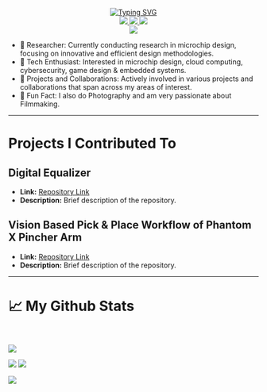 <p align="center">
<a href="https://github.com/huzaifahtariqahmed">
    <img src="https://readme-typing-svg.herokuapp.com?font=Georgia&duration=2000&pause=1000&color=FFA600&center=true&multiline=true&width=650&height=80&lines=Huzaifah+Tariq+Ahmed;Computer+Engineering+Student+at+Habib+University" alt="Typing SVG" />
</a>
<br/>

<!-- badges -->
<a href="https://drive.google.com/file/d/1u8zkUT-YnGHGB9YQ0MVbvzW-3DE9uL3I/view?usp=sharing">
    <img src="https://img.shields.io/badge/PDF-CV-red?style=flat&logo=adobe">
</a>  

<a href="https://www.linkedin.com/in/huzaifah-tariq-ahmed/">
    <img src="https://img.shields.io/badge/-Linkedin-blue?style=flat&logo=linkedin">
</a>

<a href="mailto:huzihunter2782@yahoo.com"  target="_blank">
    <img src="https://img.shields.io/badge/-Email-red?style=flat&logo=gmail&logoColor=white">
</a>

<!-- <a href='https://scholar.google.com/citations?hl=en&user=0ugruG4AAAAJ&view_op=list_works&authuser=1&gmla=ABOlHixnBPP7J8GOk3pR6hesA9iOj5u5Sf8U8L-zg0tT0NLpEQl5I2Z6u5NI544RVPBrpP4zrDVdWF2mdMpCKKVF' target="_blank">
    <img alt='GoogleScholar' src='https://img.shields.io/badge/Scholar-100000?style=flat&logo=GoogleScholar&logoColor=white&&color=0181FF'>
</a> 

<a href="https://orcid.org/0009-0008-1907-1542">
    <img src="https://img.shields.io/badge/orcid-A6CE39?style=flat&logo=orcid&logoColor=white"
</a> -->

<br/> 

<!--card -->

<a href="https://github.com/huzaifahtariqahmed">
    <img src="https://github-stats-alpha.vercel.app/api?username=huzaifahtariqahmed&cc=0E1117&width=500px&tc=FFA600&ic=fff&bc=0000">
</a>



<!-- interests -->

</p>

- 📝 Researcher: Currently conducting research in microchip design, focusing on innovative and efficient design methodologies.
- 📡 Tech Enthusiast: Interested in microchip design, cloud computing, cybersecurity, game design & embedded systems.
- 📌 Projects and Collaborations: Actively involved in various projects and collaborations that span across my areas of interest.
- 📸 Fun Fact: I also do Photography and am very passionate about Filmmaking.

----

# Projects I Contributed To

## Digital Equalizer
- **Link:** [Repository Link](https://github.com/owner/repository)
- **Description:** Brief description of the repository.

## Vision Based Pick & Place Workflow of Phantom X Pincher Arm
- **Link:** [Repository Link](https://github.com/owner/another-repository)
- **Description:** Brief description of the repository.

----

# 📈 My Github Stats
<br>


![](http://github-profile-summary-cards.vercel.app/api/cards/profile-details?username=huzaifahtariqahmed&theme=aura) 

![](http://github-profile-summary-cards.vercel.app/api/cards/repos-per-language?username=huzaifahtariqahmed&theme=aura) 
![](http://github-profile-summary-cards.vercel.app/api/cards/most-commit-language?username=huzaifahtariqahmed&theme=aura)


![](https://streak-stats.demolab.com/?user=huzaifahtariqahmed&theme=midnight-purple)


<br>
<!--Currently Coding and Listening to:-->

<!--[![spotify-github-profile](https://spotify-github-profile.vercel.app/api/view?uid=11159336621&cover_image=true&theme=novatorem&show_offline=true&bar_color=53b14f&bar_color_cover=false)](https://open.spotify.com/user/3157ydsm2trbklsw7xieue57ckky) -->


<!-- [![spotify-github-profile](https://spotify-github-profile.vercel.app/api/view.svg?uid=3157ydsm2trbklsw7xieue57ckky&redirect=true][https://spotify-github-profile.vercel.app/api/view.svg?uid=3157ydsm2trbklsw7xieue57ckky&cover_image=true&theme=novatorem&show_offline=true&background_color=121212&interchange=false&bar_color=53b14f&bar_color_cover=true)](https://open.spotify.com/user/3157ydsm2trbklsw7xieue57ckky)-->

</details>


<!--
**huzaifahtariqahmed/huzaifahtariqahmed** is a ✨ _special_ ✨ repository because its `README.md` (this file) appears on your GitHub profile.

Here are some ideas to get you started:

- 🔭 I’m currently working on ...
- 🌱 I’m currently learning ...
- 👯 I’m looking to collaborate on ...
- 🤔 I’m looking for help with ...
- 💬 Ask me about ...
- 📫 How to reach me: ...
- 😄 Pronouns: ...
- ⚡ Fun fact: ...
-->

